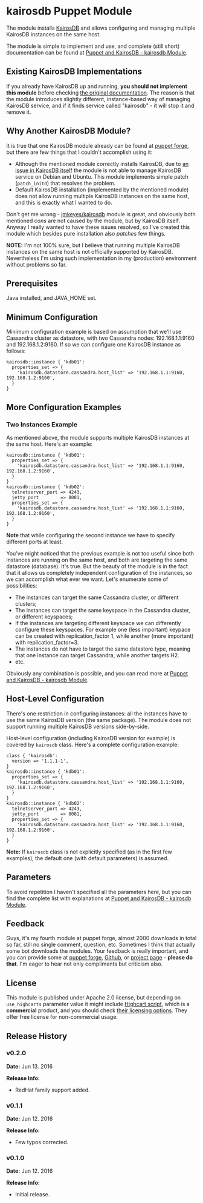 # kairosdb Puppet Module #

The module installs [KairosDB](http://kairosdb.github.io/) and allows configuring and managing multiple KairosDB instances on the same host.

The module is simple to implement and use, and complete (still short) documentation can be found at [Puppet and KairosDB - kairosdb Module](https://www.itenlight.com/blog/2016/06/12/Puppet+and+KairosDB+-+kairosdb+Module).

## Existing KairosDB Implementations

If you already have KairosDB up and running, **you should not implement this module** before checking [the original documentation](https://www.itenlight.com/blog/2016/06/12/Puppet+and+KairosDB+-+kairosdb+Module). The reason is that the module introduces slightly different, instance-based way of managing KairosDB service, and if it finds service called "kairosdb" - it will stop it and remove it.

## Why Another KairosDB Module?

It is true that one KairosDB module already can be found at [puppet forge](https://forge.puppet.com/jmkeyes/kairosdb), but there are few things that I couldn't accomplish using it:

* Although the mentioned module correctly installs KairosDB, due to [an issue in KairosDB itself](https://github.com/kairosdb/kairosdb/issues/239) the module is not able to manage KairosDB service on Debian and Ubuntu. This module implements simple patch (`patch_initd`) that resolves the problem.
* Default KairosDB installation (implemented by the mentioned module) does not allow running multiple KairosDB instances on the same host, and this is exactly what I wanted to do.

Don't get me wrong - [jmkeyes/kairosdb](https://forge.puppet.com/jmkeyes/kairosdb) module is great, and obviously both mentioned _cons_ are not caused by the module, but by KairosDB itself. Anyway I really wanted to have these issues resolved, so I've created this module which besides pure installation also _patches_ few things.

**NOTE:** I'm not 100% sure, but I believe that running multiple KairosDB instances on the same host is not officially supported by KairosDB. Nevertheless I'm using such implementation in my (production) environment without problems so far.

## Prerequisites

Java installed, and JAVA_HOME set.

## Minimum Configuration

Minimum configuration example is based on assumption that we'll use Cassandra cluster as datastore, with two Cassandra nodes: 192.168.1.1:9160 and 192.168.1.2:9160. If so we can configure one KairosDB instance as follows:

```
kairosdb::instance { 'kdb01': 
  properties_set => {
    'kairosdb.datastore.cassandra.host_list' => '192.168.1.1:9160, 192.168.1.2:9160', 
  }
}
```

## More Configuration Examples

### Two Instances Example

As mentioned above, the module supports multiple KairosDB instances at the same host. Here's an example:

```
kairosdb::instance { 'kdb01': 
  properties_set => {
    'kairosdb.datastore.cassandra.host_list' => '192.168.1.1:9160, 192.168.1.2:9160', 
  }
}
kairosdb::instance { 'kdb02': 
  telnetserver_port => 4243, 
  jetty_port        => 8081, 
  properties_set => {
    'kairosdb.datastore.cassandra.host_list' => '192.168.1.1:9160, 192.168.1.2:9160', 
  }
}
```

**Note** that while configuring the second instance we have to specify different ports at least.

You've might noticed that the previous example is not too useful since both instances are running on the same host, and both are targeting the same datastore (database). It's true. But the beauty of the module is in the fact that it allows us completely independent configuration of the instances, so we can accomplish what ever we want. Let's enumerate some of possibilities:

* The instances can target the same Cassandra cluster, or different clusters;
* The instances can target the same keyspace in the Cassandra cluster, or different keyspaces;
* If the instances are targeting different keyspace we can differently configure these keyspaces. For example one (less important) keypace can be created with replication_factor 1, while another (more important) with replication_factor=3.
* The instances do not have to target the same datastore type, meaning that one instance can target Cassandra, while another targets H2.
* etc.

Obviously any combination is possible, and you can read more at [Puppet and KairosDB - kairosdb Module](https://www.itenlight.com/blog/2016/06/12/Puppet+and+KairosDB+-+kairosdb+Module).

## Host-Level Configuration

There's one restriction in configuring instances: all the instances have to use the same KairosDB version (the same package). The module does not support running multiple KairosDB versions side-by-side. 

Host-level configuration (including KairosDB version for example) is covered by `kairosdb` class. Here's a complete configuration example:

```
class { 'kairosdb': 
  version => '1.1.1-1', 
}
kairosdb::instance { 'kdb01': 
  properties_set => {
    'kairosdb.datastore.cassandra.host_list' => '192.168.1.1:9160, 192.168.1.2:9160', 
  }
}
kairosdb::instance { 'kdb02': 
  telnetserver_port => 4243, 
  jetty_port        => 8081, 
  properties_set => {
    'kairosdb.datastore.cassandra.host_list' => '192.168.1.1:9160, 192.168.1.2:9160', 
  }
}
```

**Note:** If `kairosdb` class is not explicitly specified (as in the first few examples), the default one (with default parameters) is assumed.

## Parameters

To avoid repetition I haven't specified all the parameters here, but you can find the complete list with explanations at [Puppet and KairosDB - kairosdb Module](https://www.itenlight.com/blog/2016/06/12/Puppet+and+KairosDB+-+kairosdb+Module).

## Feedback

Guys, it's my fourth module at puppet forge, almost 2000 downloads in total so far, still no single comment, question, etc. Sometimes I think that actually some bot downloads the modules. Your feedback is really important, and you can provide some at [puppet forge](https://forge.puppet.com/fatdragon/kairosdb), [Github](https://github.com/peske/puppet-kairosdb/issues), or [project page](https://www.itenlight.com/blog/2016/06/12/Puppet+and+KairosDB+-+kairosdb+Module) - **please do that**. I'm eager to hear not only compliments but criticism also.

## License

This module is published under Apache 2.0 license, but depending on `use_highcarts` parameter value it might include [Highcart script](http://www.highcharts.com/), which is a **commercial** product, and you should check [their licensing options](http://shop.highcharts.com/highcharts/). They offer free license for non-commercial usage.

## Release History

### v0.2.0

**Date:** Jun 13. 2016

**Release Info:**
* RedHat family support added.

### v0.1.1

**Date:** Jun 12. 2016

**Release Info:**
* Few typos corrected.

### v0.1.0

**Date:** Jun 12. 2016

**Release Info:**
* Initial release.